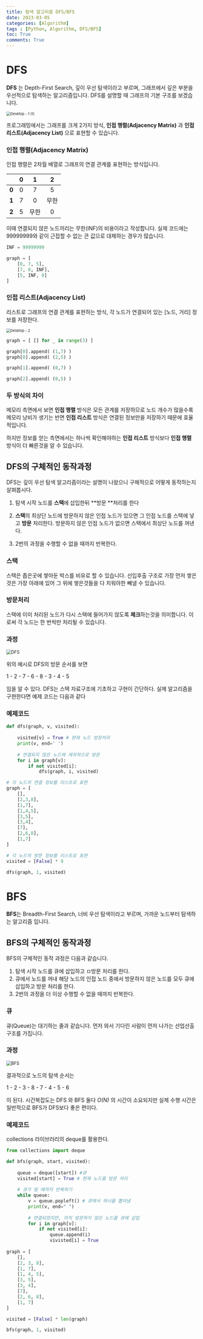 ```yaml
---
title: 탐색 알고리즘 DFS/BFS
date: 2023-03-05
categories: [Algorithm]
tags : [Python, Algorithm, DFS/BFS]
toc: True
comments: True
---
```




# DFS

**DFS** 는 Depth-First Search, 깊이 우선 탐색이라고 부르며, 그래프에서 깊은 부분을 우선적으로 탐색하는 알고리즘입니다. DFS를 설명할 때 그래프의 기본 구조를 보겠습니다. 

<img src="{{site.url}}/images/2023-03-05-algo1md/Desktop - 1 (1).jpg" alt="Desktop - 1 (1)" style="zoom:67%;" />

프로그래밍에서는 그래프를 크게 2가지 방식, **인접 행렬(Adjacency Matrix)** 과 **인접 리스트(Adjacency List)** 으로 표현할 수 있습니다.

### 인접 행렬(Adjacency Matrix)

인접 행렬은 2차월 배열로 그래프의 연결 관계를 표현하는 방식입니다.

|       |  0   |  1   |  2   |
| :---: | :--: | :--: | :--: |
| **0** |  0   |  7   |  5   |
| **1** |  7   |  0   | 무한 |
| **2** |  5   | 무한 |  0   |

이때 연결되지 않은 노드끼리는 무한(INF)의 비용이라고 작성합니다. 실제 코드에는 99999999와 같이 근접할 수 없는 큰 값으로 대체하는 경우가 많습니다.

```python
INF = 99999999

graph = [
    [0, 7, 5],
    [7, 0, INF],
    [5, INF, 0]
]
```



### 인접 리스트(Adjacency List)

리스트로 그래프의 연결 관계를 표현하는 방식, 각 노드가 연결되어 있는 [노드, 거리] 정보를 저장한다.

<img src="{{site.url}}/images/2023-03-05-algo1md/Desktop - 2.jpg" alt="Desktop - 2" style="zoom:67%;" />

```python
graph = [ [] for _ in range(3) ]

graph[0].append( (1,7) )
graph[0].append( (2,5) )

graph[1].append( (0,7) )

graph[2].append( (0,5) )
```



### 두 방식의 차이

메모리 측면에서 보면 **인접 행렬** 방식은 모든 관계를 저장하므로 노드 개수가 많을수록 메모리 낭비가 생기는 반면 **인접 리스트** 방식은 연결된 정보만을 저장하기 때문에 효율적입니다. 

하지만 정보를 얻는 측면에서는 하나씩 확인해야하는 **인접 리스트** 방식보다 **인접 행렬** 방식이 더 빠른것을 알 수 있습니다.



## DFS의 구체적인 동작과정

DFS는 깊이 우선 탐색 알고리즘이라는 설명이 나왔으니 구체적으로 어떻게 동작하는지 살펴봅시다.

1. 탐색 시작 노드를 **스택**에 삽입한뒤 **방문 **처리를 한다

2. **스택**의 최상단 노드에 방문하지 않은 인접 노드가 있으면 그 인접 노드를 스택에 넣고 **방문** 처리한다. 방문하지 않은 인접 노드가 없으면 스택에서 최상단 노드를 꺼낸다.

3. 2번의 과정을 수행할 수 없을 때까지 반복한다.



### 스택

스택은 좁은곳에 쌓아둔 박스를 비유로 할 수 있습니다. 선입후출 구조로 가장 먼저 쌓은것은 가장 아래에 있어 그 위에 쌓은것들을 다 치워야한 빼낼 수 있습니다.



### 방문처리

스택에 이미 처리된 노드가 다시 스택에 들어가지 않도록 **체크**하는것을 의미합니다. 이로써 각 노드는 한 번씩만 처리될 수 있습니다.



### 과정

<img src="{{site.url}}/images/2023-03-05-algo1md/DFS.gif" alt="DFS" style="zoom:80%;" />

위의 예시로 DFS의 방문 순서를 보면

1 - 2 - 7 - 6 - 8 - 3 - 4 - 5

임을 알 수 있다. DFS는 스택 자료구조에 기초하고 구현이 간단하다. 실제 알고리즘을 구현한다면 예제 코드는 다음과 같다



### 예제코드

```python
def dfs(graph, v, visited):
    
    visited[v] = True # 현재 노드 방문처리
    print(v, end=' ')
    
    # 연결되지 않은 노드에 재귀적으로 방문
    for i in graph[v]:
        if not visited[i]:
            dfs(graph, i, visited)

# 각 노드의 연결 정보를 리스트로 표현            
graph = [
    [],
    [2,3,8],
    [1,7],
    [1,4,5],
    [3,5],
    [3,4],
    [7],
    [2,6,8],
    [1,7]
]

# 각 노드의 방문 정보를 리스트로 표현
visited = [False] * 9

dfs(graph, 1, visited)
```



# BFS

**BFS**는 Breadth-First Search, 너비 우선 탐색이라고 부르며, 가까운 노드부터 탐색하는 알고리즘 입니다. 



## BFS의 구체적인 동작과정

BFS의 구체적인 동작 과정은 다음과 같습니다.

1. 탐색 시작 노드를 큐에 삽입하고 ㅁ방문 처리를 한다.
2. 큐에서 노드를 꺼내 해당 노드의 인접 노드 중에서 방문하지 않은 노드를 모두 큐에 삽입하고 방문 처리를 한다.
3. 2번의 과정을 더 이상 수행할 수 없을 때까지 반복한다.

### 큐

큐(Queue)는 대기하는 줄과 같습니다. 먼저 와서 기다린 사람이 먼저 나가는 선업선출 구조를 가집니다.



### 과정

<img src="{{site.url}}/images/2023-03-05-algo1md/BFS-1678027496167-3.gif" alt="BFS" style="zoom:80%;" />

결과적으로 노드의 탐색 순서는

1 - 2 - 3 - 8 - 7 - 4 - 5 - 6

이 된다. 시간복잡도는 DFS 와 BFS 둘다 *O(N)* 의 시간이 소요되지만 실제 수행 시간은 일반적으로 BFS가 DFS보다 좋은 편이다.



### 예제코드

collections 라이브러리의 deque를 활용한다.

```python
from collections import deque

def bfs(graph, start, visited):
    
    queue = deque([start]) #큐
    visited[start] = True # 현재 노드를 방문 처리
    
    # 큐가 빌 때까지 반복하기
    while queue:
        v = queue.popleft() # 큐에서 하나를 뽑아냄
        print(v, end=" ")
        
        # 연결되었지만, 아직 방문하지 않은 노드를 큐에 삽입
        for i in graph[v]:
            if not visited[i]:
                queue.append(i)
                vivisted[i] = True
                
graph = [
    [],
    [2, 3, 8],
    [1, 7],
    [1, 4, 5],
    [3, 5],
    [3, 4],
    [7],
    [2, 6, 8],
    [1, 7]
]

visited = [False] * len(graph)

bfs(graph, 1, visited)
```

